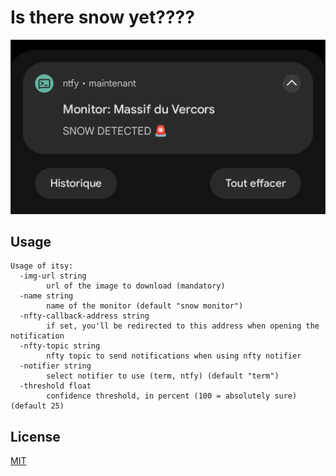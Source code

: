 # Is there snow yet????

![](docs/nfty-notification.png)

## Usage

```
Usage of itsy:
  -img-url string
        url of the image to download (mandatory)
  -name string
        name of the monitor (default "snow monitor")
  -nfty-callback-address string
        if set, you'll be redirected to this address when opening the notification
  -nfty-topic string
        nfty topic to send notifications when using nfty notifier
  -notifier string
        select notifier to use (term, ntfy) (default "term")
  -threshold float
        confidence threshold, in percent (100 = absolutely sure) (default 25)
```

## License

[MIT](https://choosealicense.com/licenses/mit/)